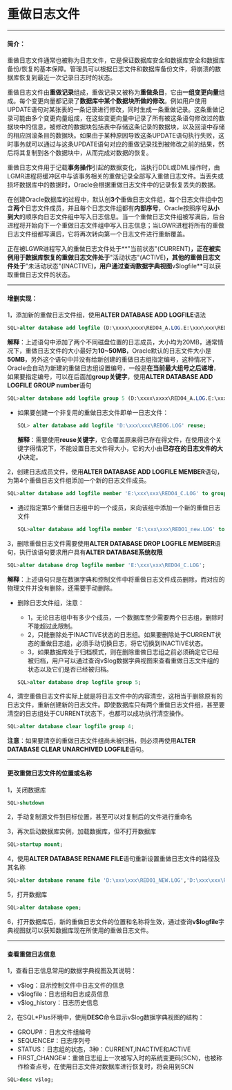 # 重做日志文件

---

#### 简介：

重做日志文件通常也被称为日志文件，它是保证数据库安全和数据库安全和数据库备份/恢复的基本保障。管理员可以根据日志文件和数据库备份文件，将崩溃的数据库恢复到最近一次记录日志时的状态。

重做日志文件由**重做记录**组成，重做记录又被称为**重做条目**，它由**一组变更向量**组成。每个变更向量都记录了**数据库中某个数据块所做的修改**。例如用户使用UPDATE语句对某张表的一条记录进行修改，同时生成一条重做记录。这条重做记录可能由多个变更向量组成，在这些变更向量中记录了所有被这条语句修改过的数据块中的信息，被修改的数据块包括表中存储这条记录的数据块，以及回滚中存储的相应回滚条目的数据块。如果由于某种原因导致这条UPDATE语句执行失败，这时事务就可以通过与这条UPDATE语句对应的重做记录找到被修改之前的结果，然后将其复制到各个数据块中，从而完成对数据的恢复。

重做日志文件用于记载**事务操作**引起的数据变化，当执行DDL或DML操作时，由LGMR进程将缓冲区中与该事务相关的重做记录全部写入重做日志文件。当丢失或损坏数据库中的数据时，Oracle会根据重做日志文件中的记录恢复丢失的数据。

在创建Oracle数据库的过程中，默认创**3个**重做日志文件组，每个日志文件组中包含**两个**日志文件成员，并且每个日志文件组都有**内部序号**，Oracle按照序号**从小到大**的顺序向日志文件组中写入日志信息。当一个重做日志文件组被写满后，后台进程将开始向下一个重做日志文件组中写入日志信息；当LGWR进程将所有的重做日志文件组都写满后，它将再次转向第一个日志文件进行重新覆盖。

正在被LGWR进程写入的重做日志文件处于**"当前状态"(CURRENT)**，正在被实例用于数据库恢复的重做日志文件处于**"活动状态"(ACTIVE)**，其他的重做日志文件处于**"未活动状态"(INACTIVE)**，用户通过查询数据字典视图**v$logfile**可以获取重做日志文件的状态。

---

#### 增删实现：

1，添加新的重做日志文件组，使用**ALTER DATABASE ADD LOGFILE**语法

```sql
SQL>alter database add logfile (D:\xxxx\xxxx\REDO4_A.LOG.E:\xxx\xxx\REDO4_B.LOG) size 20M;
```

**解释**：上述语句中添加了两个不同磁盘位置的日志成员，大小均为20MB，通常情况下，重做日志文件的大小最好为**10~50MB**，Oracle默认的日志文件大小是**50MB**，另外这个语句中并没有给新创建的重做日志组指定编号，这种情况下，Oracle会自动为新建的重做日志组设置编号，一般是**在当前最大组号之后递增**，如果要指定编号，可以在后面加**group关键字**，使用**ALTER DATABASE ADD LOGFILE GROUP number**语句

```sql
SQL>alter database add logfile group 5 (D:\xxxx\xxxx\REDO4_A.LOG.E:\xxx\xxx\REDO4_B.LOG) size 20M;
```

- 如果要创建一个非复用的重做日志文件即单一日志文件：

  ```sql
  SQL> alter database add logfile 'D:\xxx\xxx\REDO6.LOG' reuse;
  ```

  **解释**：需要使用**reuse关键字**，它会覆盖原来得已存在得文件，在使用这个关键字得情况下，不能设置日志文件得大小，它的大小由**已存在的日志文件的大小**决定。



2，创建日志成员文件，使用**ALTER DATABASE ADD LOGFILE MEMBER**语句，为第4个重做日志文件组添加一个新的日志文件成员。

```sql
SQL>alter database add logfile member 'E:\xxx\xxx\REDO4_C.LOG' to group 4;
```

- 通过指定第5个重做日志组中的一个成员，来向该组中添加一个新的重做日志文件

  ```sql
  SQL>alter database add logfile member 'E:\xxx\xxx\REDO1_new.LOG' to ('E:\xxx\xxx\REDO01.LOG');
  ```



3，删除重做日志文件需要使用**ALTER DATABASE DROP LOGFILE MEMBER**语句，执行该语句要求用户具有**ALTER DATABASE系统权限**

```sql
SQL>alter database drop logfile member 'E:\xxx\xxx\REDO4_C.LOG';
```

**解释**：上述语句只是在数据字典和控制文件中将重做日志文件成员删除，而对应的物理文件并没有删除，还需要手动删除。

- 删除日志文件组，注意：

  - 1，无论日志组中有多少个成员，一个数据库至少需要两个日志组，删除时不能超过此限制。
  - 2，只能删除处于INACTIVE状态的日志组。如果要删除处于CURRENT状态的重做日志组，必须手动切换日志，将它切换到INACTIVE状态。
  - 3，如果数据库处于归档模式，则在删除重做日志组之前必须确定它已经被归档，用户可以通过查询v$log数据字典视图来查看重做日志文件组的状态以及它们是否已经被归档。

  ```sql
  SQL>alter database drop logfile group 5;
  ```



4，清空重做日志文件实际上就是将日志文件中的内容清空，这相当于删除原有的日志文件，重新创建新的日志文件。即使数据库只有两个重做日志文件组，甚至要清空的日志组处于CURRENT状态下，也都可以成功执行清空操作。

```sql
SQL>alter database clear logfile group 4;
```

**注意**：如果要清空的重做日志文件组尚未被归档，则必须再使用**ALTER DATABASE CLEAR UNARCHIVED LOGFILE**语句。

---

#### 更改重做日志文件的位置或名称

1，关闭数据库

```sql
SQL>shutdown
```

2，手动复制源文件到目标位置，甚至可以对复制后的文件进行重命名

3，再次启动数据库实例，加载数据库，但不打开数据库

```sql
SQL>startup mount;
```

4，使用**ALTER DATABASE RENAME FILE**语句重新设置重做日志文件的路径及其名称

```sql
SQL>alter database rename file 'D:\xxx\xxx\REDO1_NEW.LOG','D:\xxx\xxx\REDO4_A.LOG' to 'E:\xxx\xxx\REDO1_NEWa.LOG','E:\xxx\xxx\REDO4a.LOG';
```

5，打开数据库

```sql
SQL>alter database open;
```

6，打开数据库后，新的重做日志文件的位置和名称将生效，通过查询**v$logfile**字典视图就可以获知数据库现在所使用的重做日志文件。

---

#### 查看重做日志信息

1，查看日志信息常用的数据字典视图及其说明：

- v$log：显示控制文件中日志文件的信息
- v$logfile：日志组和日志成员信息
- v$log_history：日志历史信息

2，在SQL*Plus环境中，使用**DESC**命令显示v$log数据字典视图的结构：

- GROUP#：日志文件组编号
- SEQUENCE#：日志序列号
- STATUS：日志组的状态，3种：CURRENT,INACTIVE和ACTIVE
- FIRST_CHANGE#：重做日志组上一次被写入时的系统变更码(SCN)，也被称作检查点号，在使用日志文件对数据库进行恢复时，将会用到SCN

```sql
SQL>desc v$log;
```

